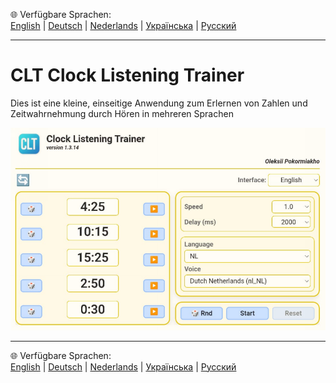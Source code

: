 🌐 Verfügbare Sprachen:  
[English](README.en.md)  |  [Deutsch](README.de.md)  |  [Nederlands](README.nl.md)  |  [Українська](README.uk.md)  |  [Русский](README.ru.md)

---

# CLT Clock Listening Trainer
Dies ist eine kleine, einseitige Anwendung zum Erlernen von Zahlen und Zeitwahrnehmung durch Hören in mehreren Sprachen

 
![Appearance of the application](screenshots/app.png)

---

🌐 Verfügbare Sprachen:  
[English](README.en.md)  |  [Deutsch](README.de.md)  |  [Nederlands](README.nl.md)  |  [Українська](README.uk.md)  |  [Русский](README.ru.md)
